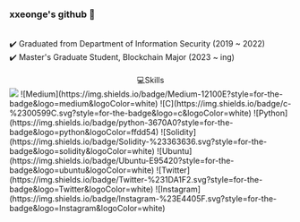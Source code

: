 
###  xxeonge's github 🐣
<br>
✔️ Graduated from Department of Information Security (2019 ~ 2022)<br>
✔️ Master's Graduate Student, Blockchain Major (2023 ~ ing)<br><br>

<center> 
💻Skills




</center>

<!--방문자 클릭 수 --!>
<a href="https://hits.seeyoufarm.com"><img src="https://hits.seeyoufarm.com/api/count/incr/badge.svg?url=https%3A%2F%2Fgithub.com%2Fxxeonge%2Fxxeonge&count_bg=%2397A4CE&title_bg=%23C8ACCE&icon=&icon_color=%23FEFAFA&title=Hits&edge_flat=true"/></a>


<!--스택 이모지 --!>

![Medium](https://img.shields.io/badge/Medium-12100E?style=for-the-badge&logo=medium&logoColor=white)



![C](https://img.shields.io/badge/c-%2300599C.svg?style=for-the-badge&logo=c&logoColor=white)
![Python](https://img.shields.io/badge/python-3670A0?style=for-the-badge&logo=python&logoColor=ffdd54)
![Solidity](https://img.shields.io/badge/Solidity-%23363636.svg?style=for-the-badge&logo=solidity&logoColor=white)

![Ubuntu](https://img.shields.io/badge/Ubuntu-E95420?style=for-the-badge&logo=ubuntu&logoColor=white)
![Twitter](https://img.shields.io/badge/Twitter-%231DA1F2.svg?style=for-the-badge&logo=Twitter&logoColor=white)
![Instagram](https://img.shields.io/badge/Instagram-%23E4405F.svg?style=for-the-badge&logo=Instagram&logoColor=white)





<!--![Anurag's GitHub stats](https://github-readme-stats.vercel.app/api?username=xxeonge&show_icons=true&theme=radical)

[![Top Langs](https://github-readme-stats.vercel.app/api/top-langs/?username=delay-100&layout=compact)](https://github.com/xxeonge/github-readme-stats)
--!>
<!--
**xxeonge/xxeonge** is a ✨ _special_ ✨ repository because its `README.md` (this file) appears on your GitHub profile.

Here are some ideas to get you started:

- 🔭 I’m currently working on ...
- 🌱 I’m currently learning ...
- 👯 I’m looking to collaborate on ...
- 🤔 I’m looking for help with ...
- 💬 Ask me about ...
- 📫 How to reach me: ...
- 😄 Pronouns: ...
- ⚡ Fun fact: ...
-->

